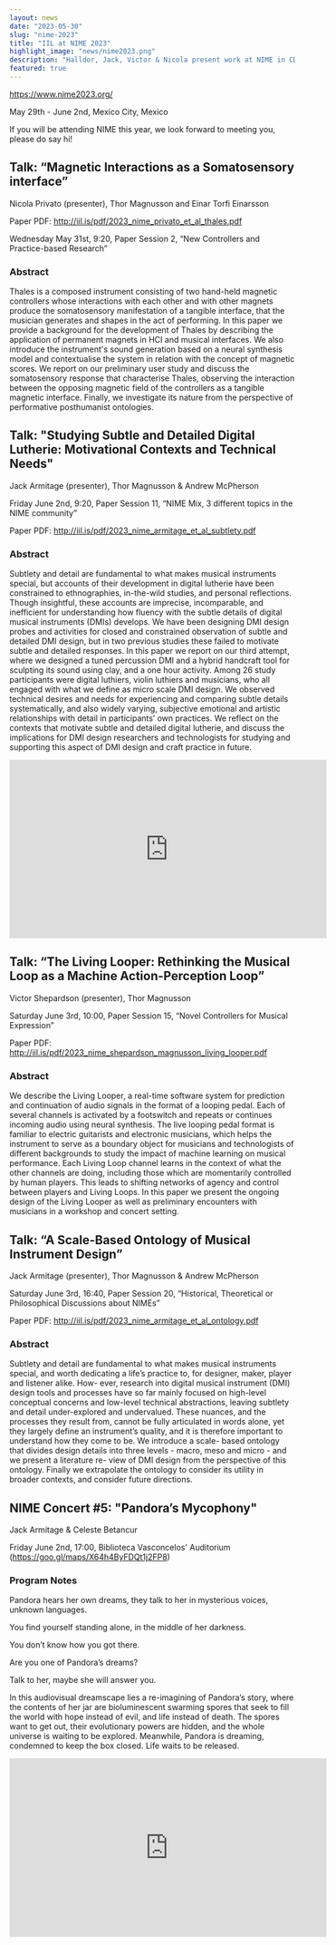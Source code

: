 ```yaml
---
layout: news
date: "2023-05-30"
slug: "nime-2023"
title: "IIL at NIME 2023"
highlight_image: "news/nime2023.png"
description: "Halldor, Jack, Victor & Nicola present work at NIME in CDMX!"
featured: true
---
```


<script>
import CaptionedImage from "../../components/Images/CaptionedImage.svelte"
</script>

<CaptionedImage
    src="news/nime2023.png"
    alt="New Interfaces for Musical Expression 2023, Mexico City, Mexico"
    caption="New Interfaces for Musical Expression 2023, Mexico City, Mexico"/>

https://www.nime2023.org/

May 29th - June 2nd, Mexico City, Mexico

If you will be attending NIME this year, we look forward to meeting you, please do say hi!

## Talk: “Magnetic Interactions as a Somatosensory interface”

Nicola Privato (presenter), Thor Magnusson and Einar Torfi Einarsson

Paper PDF: http://iil.is/pdf/2023_nime_privato_et_al_thales.pdf

Wednesday May 31st, 9:20, Paper Session 2, “New Controllers and Practice-based Research”

### Abstract

Thales is a composed instrument consisting of two hand-held magnetic controllers whose interactions with each other and with other magnets produce the somatosensory manifestation of a tangible interface, that the musician generates and shapes in the act of performing. In this paper we provide a background for the development of Thales by describing the application of permanent magnets in HCI and musical interfaces. We also introduce the instrument's sound generation based on a neural synthesis model and contextualise the system in relation with the concept of magnetic scores. We report on our preliminary user study and discuss the somatosensory response that characterise Thales, observing the interaction between the opposing magnetic field of the controllers as a tangible magnetic interface. Finally, we investigate its nature from the perspective of performative posthumanist ontologies.  

## Talk: "Studying Subtle and Detailed Digital Lutherie: Motivational Contexts and Technical Needs"

Jack Armitage (presenter), Thor Magnusson & Andrew McPherson

Friday June 2nd, 9:20, Paper Session 11, “NIME Mix, 3 different topics in the NIME community”

Paper PDF: http://iil.is/pdf/2023_nime_armitage_et_al_subtlety.pdf

### Abstract

Subtlety and detail are fundamental to what makes musical instruments special, but accounts of their development in digital lutherie have been constrained to ethnographies, in-the-wild studies, and personal reflections. Though insightful, these accounts are imprecise, incomparable, and inefficient for understanding how fluency with the subtle details of digital musical instruments (DMIs) develops. We have been designing DMI design probes and activities for closed and constrained observation of subtle and detailed DMI design, but in two previous studies these failed to motivate subtle and detailed responses. In this paper we report on our third attempt, where we designed a tuned percussion DMI and a hybrid handcraft tool for sculpting its sound using clay, and a one hour activity. Among 26 study participants were digital luthiers, violin luthiers and musicians, who all engaged with what we define as micro scale DMI design. We observed technical desires and needs for experiencing and comparing subtle details systematically, and also widely varying, subjective emotional and artistic relationships with detail in participants’ own practices. We reflect on the contexts that motivate subtle and detailed digital lutherie, and discuss the implications for DMI design researchers and technologists for studying and supporting this aspect of DMI design and craft practice in future.

<iframe width="560" height="315" src="https://www.youtube.com/embed/EtJrk9LywWI" title="YouTube video player" frameborder="0" allow="accelerometer; autoplay; clipboard-write; encrypted-media; gyroscope; picture-in-picture; web-share" allowfullscreen></iframe>

## Talk: “The Living Looper: Rethinking the Musical Loop as a Machine Action-Perception Loop”

Victor Shepardson (presenter), Thor Magnusson

Saturday June 3rd, 10:00, Paper Session 15, “Novel Controllers for Musical Expression”

Paper PDF: http://iil.is/pdf/2023_nime_shepardson_magnusson_living_looper.pdf

### Abstract

We describe the Living Looper, a real-time software system for prediction and continuation of audio signals in the format of a looping pedal. Each of several channels is activated by a footswitch and repeats or continues incoming audio using neural synthesis. The live looping pedal format is familiar to electric guitarists and electronic musicians, which helps the instrument to serve as a boundary object for musicians and technologists of different backgrounds to study the impact of machine learning on musical performance. Each Living Loop channel learns in the context of what the other channels are doing, including those which are momentarily controlled by human players. This leads to shifting networks of agency and control between players and Living Loops. In this paper we present the ongoing design of the Living Looper as well as preliminary encounters with musicians in a workshop and concert setting.

## Talk: “A Scale-Based Ontology of Musical Instrument Design”

Jack Armitage (presenter), Thor Magnusson & Andrew McPherson

Saturday June 3rd, 16:40, Paper Session 20, “Historical, Theoretical or Philosophical Discussions about NIMEs”

Paper PDF: http://iil.is/pdf/2023_nime_armitage_et_al_ontology.pdf

### Abstract

Subtlety and detail are fundamental to what makes musical instruments special, and worth dedicating a life’s practice to, for designer, maker, player and listener alike. How- ever, research into digital musical instrument (DMI) design tools and processes have so far mainly focused on high-level conceptual concerns and low-level technical abstractions, leaving subtlety and detail under-explored and undervalued. These nuances, and the processes they result from, cannot be fully articulated in words alone, yet they largely define an instrument’s quality, and it is therefore important to understand how they come to be. We introduce a scale- based ontology that divides design details into three levels - macro, meso and micro - and we present a literature re- view of DMI design from the perspective of this ontology. Finally we extrapolate the ontology to consider its utility in broader contexts, and consider future directions.

## NIME Concert #5: "Pandora’s Mycophony"

Jack Armitage & Celeste Betancur

Friday June 2nd, 17:00, Biblioteca Vasconcelos' Auditorium (https://goo.gl/maps/X64h4ByFDQt1j2FP8)

### Program Notes

Pandora hears her own dreams, they talk to her in mysterious voices, unknown languages.

You find yourself standing alone, in the middle of her darkness.

You don’t know how you got there.

Are you one of Pandora’s dreams?

Talk to her, maybe she will answer you.

In this audiovisual dreamscape lies a re-imagining of Pandora’s story, where the contents of her jar are bioluminescent swarming spores that seek to fill the world with hope instead of evil, and life instead of death. The spores want to get out, their evolutionary powers are hidden, and the whole universe is waiting to be explored. Meanwhile, Pandora is dreaming, condemned to keep the box closed. Life waits to be released.

<iframe width="560" height="315" src="https://www.youtube.com/embed/SNq_w1ZJRiE" title="YouTube video player" frameborder="0" allow="accelerometer; autoplay; clipboard-write; encrypted-media; gyroscope; picture-in-picture; web-share" allowfullscreen></iframe>
